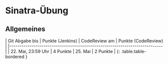 # Sinatra-Übung



## Allgemeines

| Git Abgabe bis    | Punkte (Jenkins) | CodeReview am | Punkte (CodeReview) |
|----------------------------------------------------------------------------|
| 22. Mai, 23:59 Uhr | 4 Punkte         | 25. Mai       | 2 Punkte |
{: .table.table-bordered }
